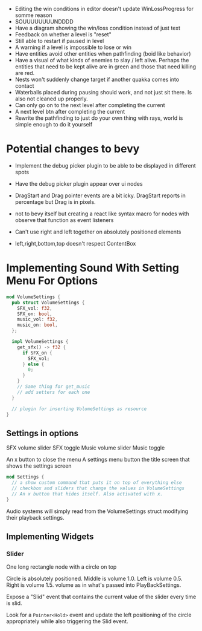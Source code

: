 - Editing the win conditions in editor doesn't update WinLossProgress for somme reason
- SOUUUUUUUUNDDDD
- Have a diagram showing the win/loss condition instead of just text
- Feedback on whether a level is "reset"
- Still able to restart if paused in level
- A warning if a level is impossible to lose or win
- Have entities avoid other entities when pathfinding (boid like behavior)
- Have a visual of what kinds of enemies to slay / left alive. Perhaps the entities that need to be kept alive are in green and those that need killing are red.
- Nests won't suddenly change target if another quakka comes into contact
- Waterballs placed during pausing should work, and not just sit there. Is also not cleaned up properly.
- Can only go on to the next level after completing the current
- A next level btn after completing the current
- Rewrite the pathfinding to just do your own thing with rays, world is simple enough to do it yourself

# Potential changes to bevy
- Implement the debug picker plugin to be able to be displayed in different spots
- Have the debug picker plugin appear over ui nodes
- DragStart and Drag pointer events are a bit icky. DragStart reports in percentage but Drag is in pixels.

- not to bevy itself but creating a react like syntax macro for nodes with observe that function as event listeners
- Can't use right and left together on absolutely positioned elements
- left,right,bottom,top doesn't respect ContentBox

# Implementing Sound With Setting Menu For Options

```rust
mod VolumeSettings {
  pub struct VolumeSettings {
    SFX_vol: f32,
    SFX_on: bool,
    music_vol: f32,
    music_on: bool,
  };

  impl VolumeSettings {
    get_sfx() -> f32 {
      if SFX_on {
        SFX_vol;
      } else {
        0;
      }
    }
    // Same thing for get_music
    // add setters for each one
  }

  // plugin for inserting VolumeSettings as resource
}
```


## Settings in options

SFX volume slider
SFX toggle
Music volume slider
Music toggle

An x button to close the menu
A settings menu button the title screen that shows the settings screen

```rust
mod Settings {
  // a show custom command that puts it on top of everything else
  // checkbox and sliders that change the values in VolumeSettings
  // An x button that hides itself. Also activated with x.
}

```

Audio systems will simply read from the VolumeSettings struct modifying their playback settings.

## Implementing Widgets 

### Slider

One long rectangle node with a circle on top

Circle is absolutely positioned. Middle is volume 1.0. Left is volume 0.5. Right is volume 1.5. volume as in what's passed into PlayBackSettings.

Expose a "Slid" event that contains the current value of the slider every time is slid.

Look for a `Pointer<Hold>` event and update the left positioning of the circle appropriately while also triggering the Slid event.
